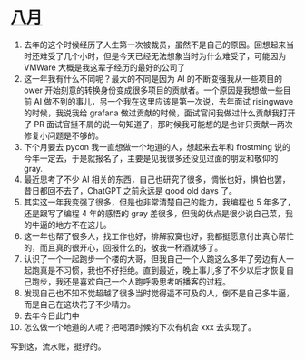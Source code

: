 # [八月](https://github.com/yihong0618/gitblog/issues/324)

1. 去年的这个时候经历了人生第一次被裁员，虽然不是自己的原因。回想起来当时还难受了几个小时，但是今天已经无法想象当时为什么难受了，可能因为 VMWare 大概是我这辈子经历的最好的公司了
2. 这一年我有什么不同呢？最大的不同是因为 AI 的不断变强我从一些项目的 ower 开始刻意的转换身份变成很多项目的贡献者。一个原因是我想做一些目前 AI 做不到的事儿，另一个我在这里应该是第一次说，去年面试 risingwave 的时候，我说我给 grafana 做过贡献的时候，面试官问我做过什么贡献我打开了 PR 面试官挺不屑的说一句知道了，那时候我可能想的是也许只贡献一两次修复小问题是不够的。
3. 下个月要去 pycon 我一直想做一个地道的人，想起来去年和 frostming 说的今年一定去，于是就报名了，主要是见我很多还没见过面的朋友和敬仰的 gray.
4. 最近思考了不少 AI 相关的东西，自己也研究了很多，惆怅也好，惧怕也罢，昔日都回不去了，ChatGPT 之前永远是 good old days 了。
5. 其实这一年我变强了很多，但是也非常清楚自己的能力，我编程也 5 年多了，还是跟写了编程 4 年的感悟的 gray 差很多，但我的优点是很少说自己菜，我的牛逼的地方不在这儿。
6. 这一年也帮了很多人，找工作也好，排解寂寞也好，我都挺愿意付出真心帮忙的，而且真的很开心，回报什么的，敬我一杯酒就够了。
7. 认识了一个一起跑步一个楼的大哥，但我自己一个人跑这么多年了旁边有人一起跑真是不习惯，我也不好拒绝。直到最近，晚上事儿多了不少以后才恢复自己跑步，我还是喜欢自己一个人跑呼吸思考听播客的过程。
8.  发现自己也不知不觉超越了很多当时觉得遥不可及的人，倒不是自己多牛逼，而是自己在这块花了不少精力。
9. 去年今日此门中
10. 怎么做一个地道的人呢？把喝酒时候的下次有机会 xxx 去实现了。

写到这，流水账，挺好的。
